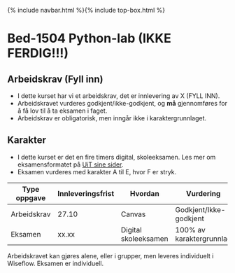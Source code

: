 {% include navbar.html %}{% include top-box.html %}
# Bed-1504 Python-lab (IKKE FERDIG!!!)

## Arbeidskrav (Fyll inn)
- I dette kurset har vi et arbeidskrav, det er innlevering av X (FYLL INN).
- Arbeidskravet vurderes godkjent/ikke-godkjent, og **må** gjennomføres for å få lov til å ta eksamen i faget.
- Arbeidskrav er obligatorisk, men inngår ikke i karaktergrunnlaget.

## Karakter
- I dette kurset er det en fire timers digital, skoleeksamen. Les mer om eksamensformatet på [UiT sine sider](https://uit.no/digitaleksamen).
- Eksamen vurderes med karakter A til E, hvor F er stryk.


| Type oppgave             | Innleveringsfrist | Hvordan               |Vurdering               |
|--------------------------|-------------------|-----------------------|------------------------|
|Arbeidskrav               |  27.10           | Canvas                |Godkjent/Ikke-godkjent  |
|Eksamen                   |  xx.xx            | Digital skoleeksamen  |100% av karaktergrunnlag|

Arbeidskravet kan gjøres alene, eller i grupper, men leveres individuelt i Wiseflow. Eksamen er individuell.
